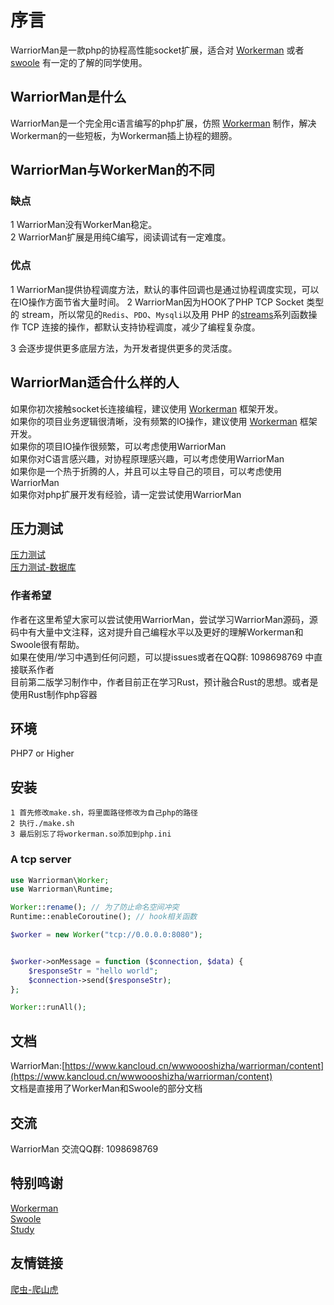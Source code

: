 # 序言
WarriorMan是一款php的协程高性能socket扩展，适合对 [Workerman](https://www.workerman.net/) 或者 [swoole](https://github.com/swoole/swoole-src) 有一定的了解的同学使用。

## WarriorMan是什么
WarriorMan是一个完全用c语言编写的php扩展，仿照 [Workerman](https://www.workerman.net/) 制作，解决Workerman的一些短板，为Workerman插上协程的翅膀。

## WarriorMan与WorkerMan的不同
### 缺点
1 WarriorMan没有WorkerMan稳定。  
2 WarriorMan扩展是用纯C编写，阅读调试有一定难度。
### 优点
1 WarriorMan提供协程调度方法，默认的事件回调也是通过协程调度实现，可以在IO操作方面节省大量时间。
2 WarriorMan因为HOOK了PHP TCP Socket 类型的 stream，所以常见的`Redis`、`PDO`、`Mysqli`以及用 PHP 的[streams](https://www.php.net/streams)系列函数操作 TCP 连接的操作，都默认支持协程调度，减少了编程复杂度。  

3 会逐步提供更多底层方法，为开发者提供更多的灵活度。  

## WarriorMan适合什么样的人
如果你初次接触socket长连接编程，建议使用 [Workerman](https://www.workerman.net/) 框架开发。  
如果你的项目业务逻辑很清晰，没有频繁的IO操作，建议使用 [Workerman](https://www.workerman.net/) 框架开发。  
如果你的项目IO操作很频繁，可以考虑使用WarriorMan  
如果你对C语言感兴趣，对协程原理感兴趣，可以考虑使用WarriorMan  
如果你是一个热于折腾的人，并且可以主导自己的项目，可以考虑使用WarriorMan  
如果你对php扩展开发有经验，请一定尝试使用WarriorMan 

## 压力测试
[压力测试](https://www.kancloud.cn/wwwoooshizha/warriorman/1839724)  
[压力测试-数据库](https://www.kancloud.cn/wwwoooshizha/warriorman/1839725)

### 作者希望
作者在这里希望大家可以尝试使用WarriorMan，尝试学习WarriorMan源码，源码中有大量中文注释，这对提升自己编程水平以及更好的理解Workerman和Swoole很有帮助。  
如果在使用/学习中遇到任何问题，可以提issues或者在QQ群: 1098698769 中直接联系作者  
目前第二版学习制作中，作者目前正在学习Rust，预计融合Rust的思想。或者是使用Rust制作php容器

## 环境
PHP7 or Higher

## 安装
```
1 首先修改make.sh，将里面路径修改为自己php的路径
2 执行./make.sh
3 最后别忘了将workerman.so添加到php.ini
```
### A tcp server
```php
use Warriorman\Worker;
use Warriorman\Runtime;

Worker::rename(); // 为了防止命名空间冲突
Runtime::enableCoroutine(); // hook相关函数

$worker = new Worker("tcp://0.0.0.0:8080");


$worker->onMessage = function ($connection, $data) {
	$responseStr = "hello world";
	$connection->send($responseStr);
};

Worker::runAll();
```

## 文档
WarriorMan:[https://www.kancloud.cn/wwwoooshizha/warriorman/content](https://www.kancloud.cn/wwwoooshizha/warriorman/content)  
文档是直接用了WorkerMan和Swoole的部分文档  

## 交流
WarriorMan 交流QQ群: 1098698769

## 特别鸣谢
[Workerman](https://github.com/walkor/Workerman)  
[Swoole](https://github.com/swoole/swoole-src)  
[Study](https://github.com/php-extension-research/study)  

## 友情链接
[爬虫-爬山虎](https://github.com/blogdaren/PHPCreeper)  

